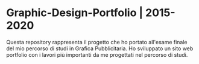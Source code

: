 # Graphic-Design-Portfolio | 2015-2020
Questa repository rappresenta il progetto che ho portato all'esame finale del mio percorso di studi in Grafica Pubblicitaria. Ho sviluppato un sito web portfolio con i lavori più importanti da me progettati nel percorso di studi.
